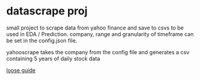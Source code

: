 # datascrape proj
 small project to scrape data from yahoo finance and save to csvs to be used in EDA / Prediction.
 company, range and granularity of timeframe can be set in the config.json file.

yahooscrape takes the company from the config file and generates a csv containing 5 years of daily stock data

[loose guide](https://www.youtube.com/watch?v=SauRW1Vok44)
